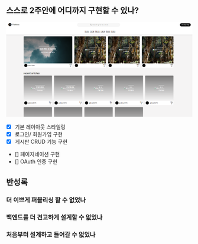 ## 스스로 2주안에 어디까지 구현할 수 있나?

![screen](./images/screen.png)

- [x] 기본 레이아웃 스타일링
- [x] 로그인/ 회원가입 구현
- [x] 게시판 CRUD 기능 구현
- [] 페이지네이션 구현
- [] OAuth 인증 구현

## 반성록

### 더 이쁘게 퍼블리싱 할 수 없었나

### 백엔드를 더 견고하게 설계할 수 없었나

### 처음부터 설계하고 들어갈 수 없었나
